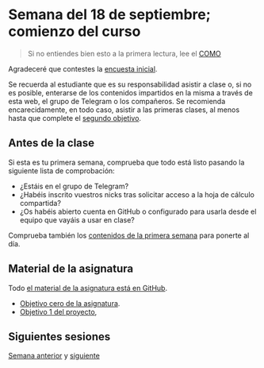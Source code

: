# Semana del 18 de septiembre; comienzo del curso

> Si no entiendes bien esto a la primera lectura, lee el [COMO](COMO.md)

Agradeceré que contestes la [encuesta inicial](https://docs.google.com/forms/d/e/1FAIpQLScfpAviOhfq8m5KN9ejb1WWVcIIIqTi10Zt2vnrUQ1VhPkJAA/viewform?usp=sf_link).

Se recuerda al estudiante que es su responsabilidad asistir a clase o, si no es
posible, enterarse de los contenidos impartidos en la misma a través de esta
web, el grupo de Telegram o los compañeros. Se recomienda encarecidamente, en
todo caso, asistir a las primeras clases, al menos hasta que complete el
[segundo objetivo](http://jj.github.io/IV/documentos/proyecto/2.Modelo).

## Antes de la clase

Si esta es tu primera semana, comprueba que todo está listo pasando la
siguiente lista de comprobación:

  * ¿Estáis en el grupo de Telegram?
  * ¿Habéis inscrito vuestros nicks tras solicitar acceso a la hoja de cálculo
    compartida?
  * ¿Os habéis abierto cuenta en GitHub o configurado para usarla desde el
    equipo que vayáis a usar en clase?

Comprueba también los [contenidos de la primera semana](semana-01.md)
para ponerte al día.

## Material de la asignatura

Todo [el material de la asignatura está en GitHub](http://jj.github.io/IV).

* [Objetivo cero de la
  asignatura](http://jj.github.io/IV/documentos/proyecto/0.Repositorio).
*  [Objetivo 1 del proyecto](http://jj.github.io/IV/documentos/proyecto/1.Infraestructura),

## Siguientes sesiones

[Semana anterior](semana-01.md) y [siguiente](semana-03.md)
